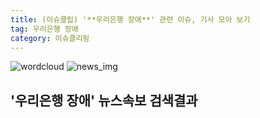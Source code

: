 ```yaml
---
title: (이슈클립) '**우리은행 장애**' 관련 이슈, 기사 모아 보기
tag: 우리은행 장애
category: 이슈클리핑
---
```

![wordcloud](https://s3.ap-northeast-2.amazonaws.com/lyrics101-wordcloud/2018-09-21-1537507171.png)
![news_img](https://user-images.githubusercontent.com/42597476/44507050-1206f400-a6e4-11e8-8d98-7ffbfebb353f.png)
## **'**우리은행 장애**'** 뉴스속보 검색결과


